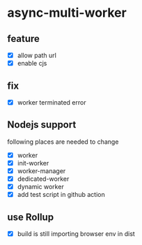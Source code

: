 # async-multi-worker

## feature

- [x] allow path url
- [x] enable cjs

## fix

- [x] worker terminated error

## Nodejs support

following places are needed to change

- [x] worker
- [x] init-worker
- [x] worker-manager
- [x] dedicated-worker
- [x] dynamic worker
- [x] add test script in github action

## use Rollup

- [x] build is still importing browser env in dist

